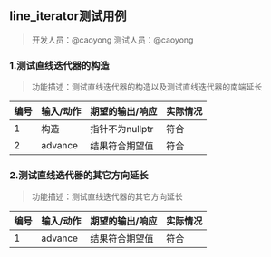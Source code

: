 ## line_iterator测试用例
> 开发人员：@caoyong 测试人员：@caoyong

### 1.测试直线迭代器的构造
> 功能描述：测试直线迭代器的构造以及测试直线迭代器的南端延长

| 编号 | 输入/动作 | 期望的输出/响应 | 实际情况 |
| ---- | --------- | --------------- | -------- |
| 1    | 构造      | 指针不为nullptr | 符合     |
| 2    | advance   | 结果符合期望值  | 符合     |

### 2.测试直线迭代器的其它方向延长
> 功能描述：测试直线迭代器的其它方向延长

| 编号 | 输入/动作 | 期望的输出/响应 | 实际情况 |
| ---- | --------- | --------------- | -------- |
| 1    | advance   | 结果符合期望值  | 符合     |